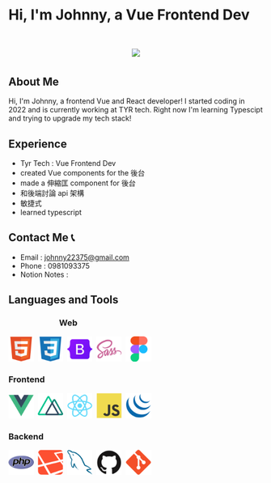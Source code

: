 <h1>Hi, I'm Johnny, a Vue Frontend Dev<h1>
<div align="center">
 <img src="https://media.giphy.com/media/2IudUHdI075HL02Pkk/giphy.gif">
</div>

 
## About Me
Hi, I'm Johnny, a frontend Vue and React developer! I started coding in 2022 and is currently working at TYR tech.
  Right now I'm learning Typescipt and trying to upgrade my tech stack!
## Experience
- Tyr Tech : Vue Frontend Dev
 - created Vue components for the 後台
 - made a 伸縮匡 component for 後台
 - 和後端討論 api 架構
 - 敏捷式
 - learned typescript
 
## Contact Me 📞
- Email : johnny22375@gmail.com
- Phone : 0981093375
- Notion Notes : 

## Languages and Tools
 <div>
  <h3 style="margin-left:100px">Web</h3>
  <div>
    <img src="https://github.com/devicons/devicon/blob/master/icons/html5/html5-original.svg"
            title="HTML5" alt="HTML" width="50" height="50" />&nbsp;       
    <img src="https://github.com/devicons/devicon/blob/master/icons/css3/css3-original.svg"
            title="CSS3" alt="CSS" width="50" height="50" />&nbsp;
    <img src="https://github.com/devicons/devicon/blob/master/icons/bootstrap/bootstrap-original.svg"
            title="Bootstrap" alt="Bootstrap" width="50" height="50" />&nbsp;
    <img src="https://github.com/devicons/devicon/blob/master/icons/sass/sass-original.svg"
          title="SCSS" alt="SCSS" width="50" height="50" />&nbsp;
    <img src="https://github.com/devicons/devicon/blob/master/icons/figma/figma-original.svg"
            title="Figma" alt="Figma" width="50" height="50" />&nbsp;
  </div>

  <h3>Frontend</h3>
  <div>
   <img src="https://github.com/devicons/devicon/blob/master/icons/vuejs/vuejs-original.svg"
          title="vue" alt="vue" width="50" height="50" />&nbsp;
   <img src="https://github.com/devicons/devicon/blob/master/icons/nuxtjs/nuxtjs-original.svg"
          title="nuxt" alt="nuxt" width="50" height="50" />&nbsp;
    <img src="https://github.com/devicons/devicon/blob/master/icons/react/react-original.svg"
          title="react" alt="react" width="50" height="50" />&nbsp;
    <img src="https://github.com/devicons/devicon/blob/master/icons/javascript/javascript-original.svg"
          title="JavaScript" alt="JavaScript" width="50" height="50" />&nbsp;
    <img src="https://github.com/devicons/devicon/blob/master/icons/jquery/jquery-original.svg"
          title="jquery" alt="jquery" width="50" height="50" />&nbsp;
  </div>

   <h3>Backend</h3>
  <div>
    <img src="https://github.com/devicons/devicon/blob/master/icons/php/php-original.svg"
          title="php" alt="php" width="50" height="50" />&nbsp;
    <img src="https://github.com/devicons/devicon/blob/master/icons/laravel/laravel-plain.svg"
          title="laravel" alt="laravel" width="50" height="50" />&nbsp;
    <img src="https://github.com/devicons/devicon/blob/master/icons/mysql/mysql-original.svg"
          title="mysql" alt="mysql" width="50" height="50" />&nbsp;
    <img src="https://github.com/devicons/devicon/blob/master/icons/github/github-original.svg"
          title="github" alt="github" width="50" height="50" />&nbsp;
    <img src="https://github.com/devicons/devicon/blob/master/icons/git/git-original.svg"
          title="Git" **alt="Git" width="50" height="50" />
  </div>
</div>
 
 
<!-- <div>
  <img src="https://github.com/devicons/devicon/blob/master/icons/html5/html5-original.svg"
            title="HTML5" alt="HTML" width="50" height="50" />&nbsp;       
    <img src="https://github.com/devicons/devicon/blob/master/icons/css3/css3-original.svg"
            title="CSS3" alt="CSS" width="50" height="50" />&nbsp;
    <img src="https://github.com/devicons/devicon/blob/master/icons/bootstrap/bootstrap-original.svg"
            title="Bootstrap" alt="Bootstrap" width="50" height="50" />&nbsp;
    <img src="https://github.com/devicons/devicon/blob/master/icons/sass/sass-original.svg"
          title="SCSS" alt="SCSS" width="50" height="50" />&nbsp;
    <img src="https://github.com/devicons/devicon/blob/master/icons/figma/figma-original.svg"
            title="Figma" alt="Figma" width="50" height="50" />&nbsp;
  <img src="https://github.com/devicons/devicon/blob/master/icons/vuejs/vuejs-original.svg"
          title="vue" alt="vue" width="50" height="50" />&nbsp;
   <img src="https://github.com/devicons/devicon/blob/master/icons/nuxtjs/nuxtjs-original.svg"
          title="nuxt" alt="nuxt" width="50" height="50" />&nbsp;
    <img src="https://github.com/devicons/devicon/blob/master/icons/react/react-original.svg"
          title="react" alt="react" width="50" height="50" />&nbsp;
    <img src="https://github.com/devicons/devicon/blob/master/icons/javascript/javascript-original.svg"
          title="JavaScript" alt="JavaScript" width="50" height="50" />&nbsp;
    <img src="https://github.com/devicons/devicon/blob/master/icons/jquery/jquery-original.svg"
          title="jquery" alt="jquery" width="50" height="50" />&nbsp;
     <img src="https://github.com/devicons/devicon/blob/master/icons/php/php-original.svg"
          title="php" alt="php" width="50" height="50" />&nbsp;
    <img src="https://github.com/devicons/devicon/blob/master/icons/laravel/laravel-plain.svg"
          title="laravel" alt="laravel" width="50" height="50" />&nbsp;
    <img src="https://github.com/devicons/devicon/blob/master/icons/mysql/mysql-original.svg"
          title="mysql" alt="mysql" width="50" height="50" />&nbsp;
    <img src="https://github.com/devicons/devicon/blob/master/icons/github/github-original.svg"
          title="github" alt="github" width="50" height="50" />&nbsp;
    <img src="https://github.com/devicons/devicon/blob/master/icons/git/git-original.svg"
          title="Git" **alt="Git" width="50" height="50" />
 </div> -->

